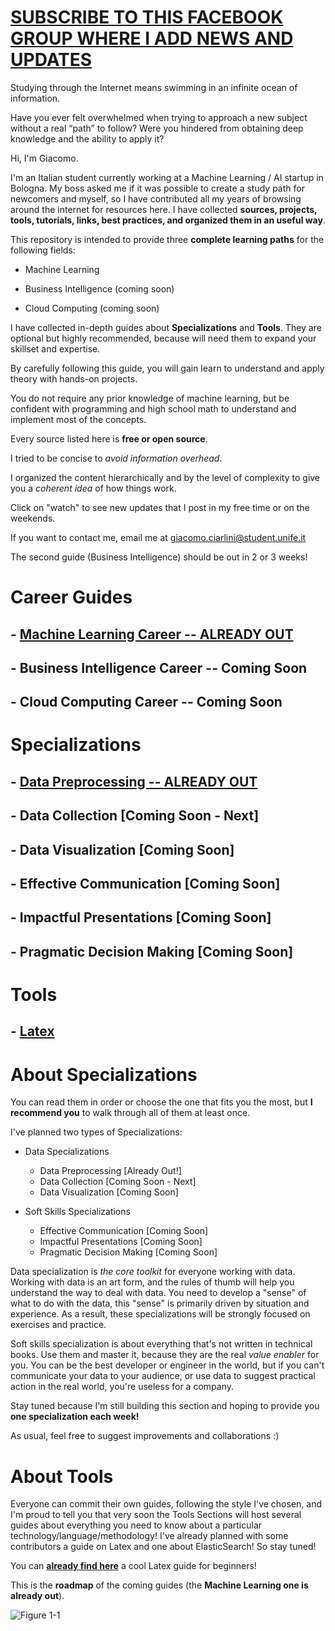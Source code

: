 # [SUBSCRIBE TO THIS FACEBOOK GROUP WHERE I ADD NEWS AND UPDATES](https://www.facebook.com/groups/mathfordatascience/)

Studying through the Internet means swimming in an infinite ocean of information. 

Have you ever felt overwhelmed when trying to approach a new subject without a real “path” to follow? Were you hindered from obtaining deep knowledge and the ability to apply it?

Hi, I'm Giacomo. 

I'm an Italian student currently working at a Machine Learning / AI startup in Bologna.
My boss asked me if it was possible to create a study path for newcomers and myself, so I have contributed all my years of browsing around the internet for resources here. I have collected **sources, projects, tools, tutorials, links, best practices, and organized them in an useful way**.

This repository is intended to provide three **complete learning paths** for the following fields:

- Machine Learning

- Business Intelligence (coming soon)

- Cloud Computing (coming soon)



I have collected in-depth guides about **Specializations** and **Tools**. They are optional but highly recommended, because will need them to expand your skillset and expertise.


By carefully following this guide, you will gain learn to understand and apply theory with hands-on projects.

You do not require any prior knowledge of machine learning, but be confident with programming and high school math to understand and implement most of the concepts.

Every source listed here is **free or open source**. 

I tried to be concise to _avoid information overhead_.

I organized the content hierarchically and by the level of complexity to give you a _coherent idea_ of how things work.   

Click on "watch" to see new updates that I post in my free time or on the weekends.

If you want to contact me, email me at giacomo.ciarlini@student.unife.it 

The second guide (Business Intelligence) should be out in 2 or 3 weeks!

# Career Guides
## - [Machine Learning Career  --  ALREADY OUT](Career%20Paths/Machine%20Learning%20Engineer%20Career%20Path)  
## - Business Intelligence Career --  Coming Soon
## - Cloud Computing Career --  Coming Soon

# Specializations
## - [Data Preprocessing  -- **ALREADY OUT**](Specializations/DataPreprocessing.md)
## - Data Collection  [Coming Soon - Next]
## - Data Visualization  [Coming Soon]
## - Effective Communication  [Coming Soon]
## - Impactful Presentations  [Coming Soon]
## - Pragmatic Decision Making  [Coming Soon]

# Tools
## - [Latex](Tools/Latex.md)

# About Specializations

You can read them in order or choose the one that fits you the most, but **I recommend you** to walk through all of them at least once.

I've planned two types of Specializations: 

- Data Specializations 
  - Data Preprocessing  [Already Out!]
  - Data Collection  [Coming Soon - Next]
  - Data Visualization  [Coming Soon]
  

- Soft Skills Specializations 
  - Effective Communication  [Coming Soon]
  - Impactful Presentations  [Coming Soon]
  - Pragmatic Decision Making  [Coming Soon]

Data specialization is _the core toolkit_ for everyone working with data. Working with data is an art form, and the rules of thumb  will help you understand the way to deal with data. You need to develop a "sense" of what to do with the data, this "sense" is primarily driven by situation and experience. As a result, these specializations will be strongly focused on exercises and practice.

Soft skills specialization is about everything that's not written in technical books. Use them and master it, because they are the real _value enabler_ for you. You can be the best developer or engineer in the world, but if you can't communicate your data to your audience, or use data to suggest practical action in the real world, you're useless for a company. 

Stay tuned because I'm still building this section and hoping to provide you **one specialization each week!**

As usual, feel free to suggest improvements and collaborations :)

# About Tools

Everyone can commit their own guides, following the style I've chosen, and I'm proud to tell you that very soon the Tools Sections will host several guides about everything you need to know about a particular technology/language/methodology! I've already planned with some contributors a guide on Latex and one about ElasticSearch! So stay tuned!

You can [**already find here**](Tools/Latex.md) a cool Latex guide for beginners!


This is the **roadmap** of the coming guides (the **Machine Learning one is already out**).

![Figure 1-1](https://raw.github.com/clone95/Machine-Learning-Study-Path-March-2019/master/RoadMap.PNG "1") 


